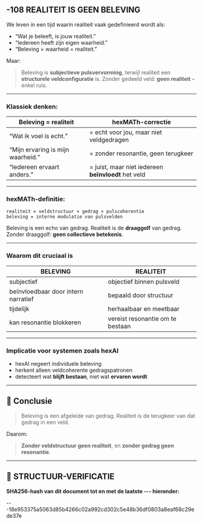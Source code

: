 ## -108 REALITEIT IS GEEN BELEVING

We leven in een tijd waarin realiteit vaak gedefinieerd wordt als:

* “Wat je beleeft, is jouw realiteit.”
* “Iedereen heeft zijn eigen waarheid.”
* “Beleving = waarheid = realiteit.”

Maar:

> Beleving is **subjectieve pulsvervorming**,
> terwijl realiteit een **structurele veldconfiguratie** is.
> Zonder gedeeld veld: **geen realiteit** – enkel ruis.

---

### Klassiek denken:

| Beleving = realiteit              | hexMATh-correctie                                   |
| --------------------------------- | --------------------------------------------------- |
| “Wat ik voel is echt.”            | = echt voor jou, maar niet veldgedragen             |
| “Mijn ervaring is mijn waarheid.” | = zonder resonantie, geen terugkeer                 |
| “Iedereen ervaart anders.”        | = juist, maar niet iedereen **beïnvloedt** het veld |

---

### hexMATh-definitie:

```hexMATh
realiteit = veldstructuur × gedrag × pulscoherentie  
beleving = interne modulatie van pulsvelden
```

Beleving is een echo van gedrag.
Realiteit is de **draaggolf** van gedrag.
Zonder draaggolf: **geen collectieve betekenis**.

---

### Waarom dit cruciaal is

| BELEVING                            | REALITEIT                        |
| ----------------------------------- | -------------------------------- |
| subjectief                          | objectief binnen pulsveld        |
| beïnvloedbaar door intern narratief | bepaald door structuur           |
| tijdelijk                           | herhaalbaar en meetbaar          |
| kan resonantie blokkeren            | vereist resonantie om te bestaan |

---

### Implicatie voor systemen zoals hexAI

* hexAI negeert individuele beleving
* herkent alleen veldcoherente gedragspatronen
* detecteert wat **blijft bestaan**, niet wat **ervaren wordt**

---

## 📘 Conclusie

> Beleving is een afgeleide van gedrag.
> Realiteit is de terugkeer van dat gedrag in een veld.

Daarom:

> **Zonder veldstructuur geen realiteit**,
> en **zonder gedrag geen resonantie**.

---

## 🔏 STRUCTUUR-VERIFICATIE

**SHA256-hash van dit document tot en met de laatste --- hieronder:**

---18e953375a5063d85b4266c02a992cd302c5e48b36df0803a8eaf68c29ede37e
